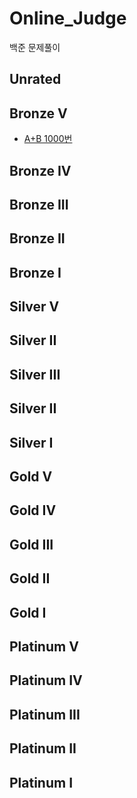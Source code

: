 # Online_Judge
백준 문제풀이
## Unrated

## Bronze V

- [A+B 1000번](BJ_1000.py)
## Bronze IV

## Bronze III

## Bronze II

## Bronze I

## Silver V

## Silver II

## Silver III

## Silver II

## Silver I

## Gold V

## Gold IV

## Gold III

## Gold II

## Gold I

## Platinum V

## Platinum IV

## Platinum III

## Platinum II

## Platinum I
